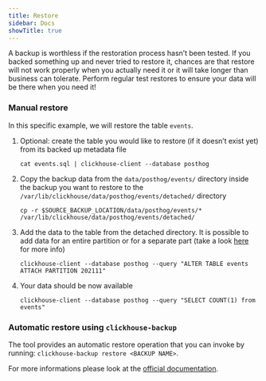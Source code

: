 ```yaml
---
title: Restore
sidebar: Docs
showTitle: true
---
```


A backup is worthless if the restoration process hasn’t been tested. If you backed something up and never tried to restore it, chances are that restore will not work properly when you actually need it or it will take longer than business can tolerate. Perform regular test restores to ensure your data will be there when you need it!

### Manual restore
In this specific example, we will restore the table `events`.

1. Optional: create the table you would like to restore (if it doesn’t exist yet) from its backed up metadata file
    ```shell
    cat events.sql | clickhouse-client --database posthog
    ```

1. Copy the backup data from the `data/posthog/events/` directory inside the backup you want to restore to the `/var/lib/clickhouse/data/posthog/events/detached/` directory
    ```shell
    cp -r $SOURCE_BACKUP_LOCATION/data/posthog/events/* /var/lib/clickhouse/data/posthog/events/detached/
    ```

1. Add the data to the table from the detached directory. It is possible to add data for an entire partition or for a separate part (take a look [here](https://clickhouse.com/docs/en/sql-reference/statements/alter/partition/#alter-how-to-specify-part-expr) for more info)
    ```shell
    clickhouse-client --database posthog --query "ALTER TABLE events ATTACH PARTITION 202111"
    ```

1. Your data should be now available
    ```shell
    clickhouse-client --database posthog --query "SELECT COUNT(1) from events"
    ````

### Automatic restore using `clickhouse-backup`
The tool provides an automatic restore operation that you can invoke by running: `clickhouse-backup restore <BACKUP NAME>`.

For more informations please look at the [official documentation](https://github.com/AlexAkulov/clickhouse-backup).
